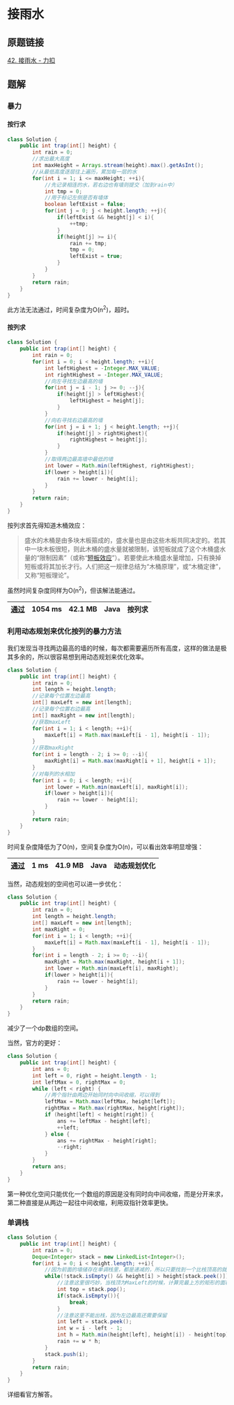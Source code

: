 # 接雨水

## 原题链接

[42. 接雨水 - 力扣](https://leetcode.cn/problems/trapping-rain-water/)

## 题解

### 暴力

#### 按行求

~~~java
class Solution {
    public int trap(int[] height) {
        int rain = 0;
        //求出最大高度
        int maxHeight = Arrays.stream(height).max().getAsInt();
        //从最低高度逐层往上遍历，累加每一层的水
        for(int i = 1; i <= maxHeight; ++i){
            //先记录相连的水，若右边也有墙则提交（加到rain中）
            int tmp = 0;
            //用于标记左侧是否有墙体
            boolean leftExist = false;
            for(int j = 0; j < height.length; ++j){
                if(leftExist && height[j] < i){
                    ++tmp;
                }
                if(height[j] >= i){
                    rain += tmp;
                    tmp = 0;
                    leftExist = true;
                }
            }
        }
        return rain;
    }
}
~~~

此方法无法通过，时间复杂度为O(n<sup>2</sup>)，超时。

#### 按列求

~~~java
class Solution {
    public int trap(int[] height) {
        int rain = 0;
        for(int i = 0; i < height.length; ++i){
            int leftHighest = -Integer.MAX_VALUE;
            int rightHighest = -Integer.MAX_VALUE;
            //向左寻找左边最高的墙
            for(int j = i - 1; j >= 0; --j){
                if(height[j] > leftHighest){
                    leftHighest = height[j];
                }
            }
            //向右寻找右边最高的墙
            for(int j = i + 1; j < height.length; ++j){
                if(height[j] > rightHighest){
                    rightHighest = height[j];
                }
            }
            //取得两边最高墙中最低的墙
            int lower = Math.min(leftHighest, rightHighest);
            if(lower > height[i]){
                rain += lower - height[i];
            }
        }
        return rain;
    }
}
~~~
按列求首先得知道木桶效应：
> 盛水的木桶是由多块木板箍成的，盛水量也是由这些木板共同决定的。若其中一块木板很短，则此木桶的盛水量就被限制，该短板就成了这个木桶盛水量的“限制因素”（或称“[短板效应](https://baike.baidu.com/item/短板效应?fromModule=lemma_inlink)”）。若要使此木桶盛水量增加，只有换掉短板或将其加长才行。人们把这一规律总结为“木桶原理”，或“木桶定律”，又称“短板理论”。

虽然时间复杂度同样为O(n<sup>2</sup>)，但该解法能通过。

| [通过](https://leetcode.cn/submissions/detail/376062091/) | 1054 ms | 42.1 MB | Java | 按列求 |
| --------------------------------------------------------- | ------- | ------- | ---- | ------ |

### 利用动态规划来优化按列的暴力方法

我们发现当寻找两边最高的墙的时候，每次都需要遍历所有高度，这样的做法是极其多余的，所以很容易想到用动态规划来优化效率。

~~~java
class Solution {
    public int trap(int[] height) {
        int rain = 0;
        int length = height.length;
        //记录每个位置左边最高
        int[] maxLeft = new int[length];
        //记录每个位置右边最高
        int[] maxRight = new int[length];
        //获取maxLeft
        for(int i = 1; i < length; ++i){
            maxLeft[i] = Math.max(maxLeft[i - 1], height[i - 1]);
        }
        //获取maxRight
        for(int i = length - 2; i >= 0; --i){
            maxRight[i] = Math.max(maxRight[i + 1], height[i + 1]);
        }
        //对每列的水相加
        for(int i = 0; i < length; ++i){
            int lower = Math.min(maxLeft[i], maxRight[i]);
            if(lower > height[i]){
                rain += lower - height[i];
            }
        }
        return rain;
    }
}
~~~

时间复杂度降低为了O(n)，空间复杂度为O(n)，可以看出效率明显增强：

| [通过](https://leetcode.cn/submissions/detail/376140301/) | 1 ms | 41.9 MB | Java | 动态规划优化 |
| --------------------------------------------------------- | ---- | ------- | ---- | ------------ |

当然，动态规划的空间也可以进一步优化：

~~~java
class Solution {
    public int trap(int[] height) {
        int rain = 0;
        int length = height.length;
        int[] maxLeft = new int[length];
        int maxRight = 0;
        for(int i = 1; i < length; ++i){
            maxLeft[i] = Math.max(maxLeft[i - 1], height[i - 1]);
        }
        for(int i = length - 2; i >= 0; --i){
            maxRight = Math.max(maxRight, height[i + 1]);
            int lower = Math.min(maxLeft[i], maxRight);
            if(lower > height[i]){
                rain += lower - height[i];
            }
        }
        return rain;
    }
}
~~~

减少了一个dp数组的空间。

当然，官方的更好：

~~~java
class Solution {
    public int trap(int[] height) {
        int ans = 0;
        int left = 0, right = height.length - 1;
        int leftMax = 0, rightMax = 0;
        while (left < right) {
            //两个指针由两边开始同时向中间收缩，可以得到
            leftMax = Math.max(leftMax, height[left]);
            rightMax = Math.max(rightMax, height[right]);
            if (height[left] < height[right]) {
                ans += leftMax - height[left];
                ++left;
            } else {
                ans += rightMax - height[right];
                --right;
            }
        }
        return ans;
    }
}
~~~

第一种优化空间只能优化一个数组的原因是没有同时向中间收缩，而是分开来求，第二种直接是从两边一起往中间收缩，利用双指针效率更快。

### 单调栈

~~~java
class Solution {
    public int trap(int[] height) {
        int rain = 0;
        Deque<Integer> stack = new LinkedList<Integer>();
        for(int i = 0; i < height.length; ++i){
            //因为前面的墙储存在单调栈里，都是递减的，所以只要找到一个比栈顶高的就立即可以计算出来当前一块矩形区域的水量
            while(!stack.isEmpty() && height[i] > height[stack.peek()]){
                //注意这里很巧妙，当栈顶为MaxLeft的时候，计算完最上方的矩形的面积随即就是将MaxLeft出栈，此时栈空就直接结束循环，然后将i（也就是现在右边的墙）入栈作为MaxLeft
                int top = stack.pop();
                if(stack.isEmpty()){
                    break;
                }
                //注意这里不能出栈，因为左边最高还需要保留
                int left = stack.peek();
                int w = i - left - 1;
                int h = Math.min(height[left], height[i]) - height[top];
                rain += w * h;
            }
            stack.push(i);
        }
        return rain;
    }
}
~~~

详细看官方解答。
